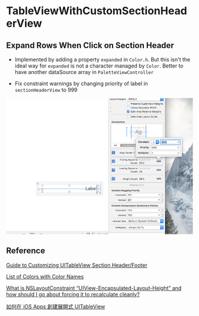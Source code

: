 # TableViewWithCustomSectionHeaderView

## Expand Rows When Click on Section Header

- Implemented by adding a property `expanded` in `Color.h`. 
But this isn't the ideal way for `expanded` is not a character managed by `Color`.
Better to have another dataSource array in `PaletteViewController`

- Fix constraint warnings by changing priority of label in `sectionHeaderView` to 999

![alt tag](https://github.com/naverdant/TableViewWithCustomSectionHeaderView/blob/master/constraintBug.png)


## Reference
[Guide to Customizing UITableView Section Header/Footer](http://samwize.com/2015/11/06/guide-to-customizing-uitableview-section-header-footer/)

[List of Colors with Color Names](https://graf1x.com/list-of-colors-with-color-names/)

[What is NSLayoutConstraint “UIView-Encapsulated-Layout-Height” and how should I go about forcing it to recalculate cleanly?](https://stackoverflow.com/questions/25059443/what-is-nslayoutconstraint-uiview-encapsulated-layout-height-and-how-should-i)

[如何在 iOS Apps 創建展開式 UITableView](https://www.appcoda.com.tw/expandable-table-view/)
